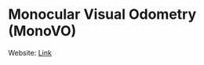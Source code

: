 # Monocular Visual Odometry (MonoVO)

Website: [Link](https://cvg.cit.tum.de/data/datasets/mono-dataset)
